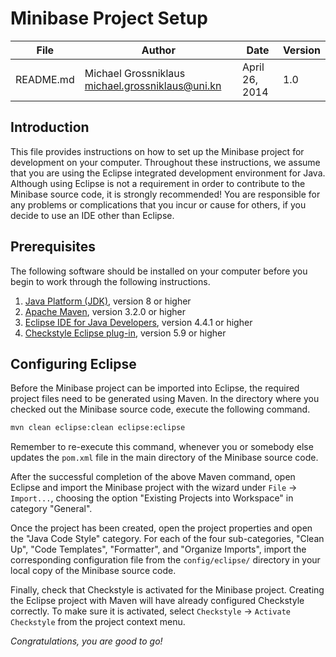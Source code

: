 # Minibase Project Setup

| File | Author | Date | Version|
|------|--------|------|--------|
| README.md | Michael Grossniklaus <michael.grossniklaus@uni.kn> | April 26, 2014 | 1.0 |

## Introduction

This file provides instructions on how to set up the Minibase project for development on
your computer. Throughout these instructions, we assume that you are using the Eclipse
integrated development environment for Java. Although using Eclipse is not a requirement 
in order to contribute to the Minibase source code, it is strongly recommended! You are
responsible for any problems or complications that you incur or cause for others, if you
decide to use an IDE other than Eclipse.

## Prerequisites

The following software should be installed on your computer before you begin to work
through the following instructions.

1. [Java Platform (JDK)](http://www.oracle.com/technetwork/java/javase/downloads/index.html), 
   version 8 or higher
2. [Apache Maven](http://maven.apache.org/download.cgi), version 3.2.0 or higher
3. [Eclipse IDE for Java Developers](http://www.eclipse.org/downloads/), version 4.4.1 or 
   higher
4. [Checkstyle Eclipse plug-in](http://eclipse-cs.sourceforge.net), version 5.9 or higher

## Configuring Eclipse

Before the Minibase project can be imported into Eclipse, the required project files
need to be generated using Maven. In the directory where you checked out the Minibase
source code, execute the following command.

```sh
mvn clean eclipse:clean eclipse:eclipse
```

Remember to re-execute this command, whenever you or somebody else updates the `pom.xml`
file in the main directory of the Minibase source code.
   
After the successful completion of the above Maven command, open Eclipse and import the 
Minibase project with the wizard under `File` → `Import...`, choosing the option 
"Existing Projects into Workspace" in category "General".

Once the project has been created, open the project properties and open the "Java Code
Style" category. For each of the four sub-categories, "Clean Up", "Code Templates", 
"Formatter", and "Organize Imports", import the corresponding configuration file from
the `config/eclipse/` directory in your local copy of the Minibase source code.

Finally, check that Checkstyle is activated for the Minibase project. Creating the
Eclipse project with Maven will have already configured Checkstyle correctly. To make 
sure it is activated, select `Checkstyle` → `Activate Checkstyle` from the project
context menu.

*Congratulations, you are good to go!*
